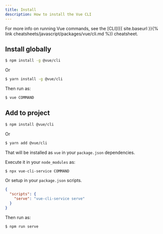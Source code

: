 ```yaml
---
title: Install
description: How to install the Vue CLI
---
```



For more info on running Vue commands, see the [CLI]({{ site.baseurl }}{% link cheatsheets/javascript/packages/vue/cli.md %}) cheatsheet.


## Install globally

```sh
$ npm install -g @vue/cli
```

Or

```sh
$ yarn install -g @vue/cli
```

Then run as:

```sh
$ vue COMMAND
```


## Add to project

```sh
$ npm install @vue/cli
```

Or

```sh
$ yarn add @vue/cli
```

That will be installed as `vue` in your `package.json` dependencies.

Execute it in your `node_modules` as:

```sh
$ npx vue-cli-service COMMAND
```

Or setup in your `package.json` scripts.

```json
{
  "scripts": {
    "serve": "vue-cli-service serve"
  }
}
```

Then run as:

```sh
$ npm run serve
```

